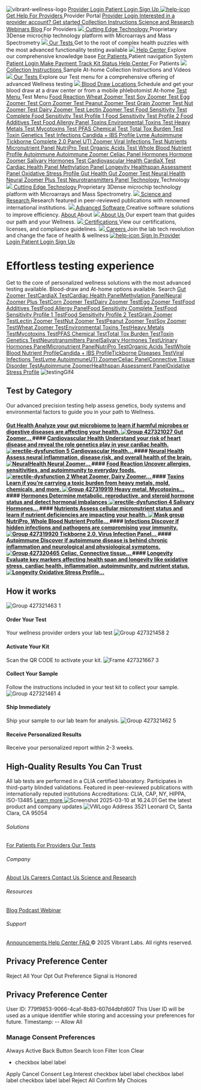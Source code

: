 [](https://vibrant-wellness.com) ![vibrant-wellness-logo](https://vibrant-wellness.com/hubfs/vibrant-wellness-logo.svg)
[ Provider Login ](https://portal.vibrant-wellness.com/#/login)
[ Patient Login ](https://vibrant-wellness.mypatienthubs.com/#/login)
[ Sign Up ](https://vibrant-wellness.com/signup)
[ ![help-icon](https://vibrant-wellness.com/hubfs/help-icon.svg) Get Help  ](https://help.vibrant-wellness.com/hc/en-us)
[ For Providers  ](https://vibrant-wellness.com/for-providers)
Provider Portal
[ Provider Login ](https://portal.vibrant-wellness.com/#/login?nav=1)
[ Interested in a provider account? Get started ](https://portal.vibrant-wellness.com/#/sign-up/whats-your-next-step)
[ Collection Instructions ](https://vibrant-wellness.com/for-patients/collection) [ Science and Research ](https://vibrant-wellness.com/technology/science-research) [ Webinars ](https://vibrant-wellness.com/resources/webinar) [ Blog ](https://vibrant-wellness.com/blog)
For Providers
[ ![](https://vibrant-wellness.com/hubfs/ComplianceGuideline.svg) Cutting Edge Technology  ](https://vibrant-wellness.com/technology/science-technology)
Proprietary 3Dense microchip technology platform with Microarrays and Mass Spectrometry
[ ![](https://vibrant-wellness.com/hubfs/HD%20Assets/Testing.svg) Our Tests  ](https://vibrant-wellness.com/tests)
Get to the root of complex health puzzles with the most advanced functionality testing available
[ ![](https://vibrant-wellness.com/hubfs/HD%20Assets/HelpCenter.svg) Help Center  ](https://help.vibrant-wellness.com/hc/en-us)
Explore our comprehensive knowledge base
[ For Patients  ](https://vibrant-wellness.com/for-patients)
Patient navigation System
[ Patient Login ](https://vibrant-wellness.mypatienthubs.com/#/login)
[ Make Payment ](https://www.vibrant-america.com/patient-nav-portal?__hstc=84994950.7fe7a2e3a5df28b78cca5930d2d9a360.1758156396228.1758156396228.1758156396228.1&__hssc=84994950.1.1758156396228&__hsfp=784725215) [ Track Kit Status ](https://www.vibrant-america.com/patient-nav-portal?__hstc=84994950.7fe7a2e3a5df28b78cca5930d2d9a360.1758156396228.1758156396228.1758156396228.1&__hssc=84994950.1.1758156396228&__hsfp=784725215) [ Help Center ](https://help.vibrant-wellness.com/hc/en-us)
For Patients
[ ![](https://vibrant-wellness.com/hubfs/HD%20Assets/SampleTypeInstruction.svg) Collection Instructions  ](https://vibrant-wellness.com/for-patients/collection)
Sample At-home Collection Instructions and Videos
[ ![](https://vibrant-wellness.com/hubfs/HD%20Assets/Testing.svg) Our Tests  ](https://vibrant-wellness.com/tests)
Explore our Test menu for a comprehensive offering of advanced Wellness testing
[ ![](https://vibrant-wellness.com/hubfs/HD%20Assets/BloodDrawLocations.svg) Blood Draw Locations  ](https://www.vibrant-america.com/blood-draw-maps/v2?__hstc=84994950.7fe7a2e3a5df28b78cca5930d2d9a360.1758156396228.1758156396228.1758156396228.1&__hssc=84994950.1.1758156396228&__hsfp=784725215)
Schedule and get your blood draw at a draw center or from a mobile phlebotomist At-home
[ Test Menu  ](https://vibrant-wellness.com/tests)
Test Menu
[ Food Reaction  ](https://vibrant-wellness.com/tests/food-reaction)
[ Wheat Zoomer Test ](https://vibrant-wellness.com/tests/food-reaction/wheat-zoomer) [ Soy Zoomer Test ](https://vibrant-wellness.com/tests/food-reaction/soy-zoomer) [ Egg Zoomer Test ](https://vibrant-wellness.com/tests/food-reaction/egg-zoomer) [ Corn Zoomer Test ](https://vibrant-wellness.com/tests/food-reaction/corn-zoomer) [ Peanut Zoomer Test ](https://vibrant-wellness.com/tests/food-reaction/peanut-zoomer) [ Grain Zoomer Test ](https://vibrant-wellness.com/tests/food-reaction/grain-zoomer) [ Nut Zoomer Test ](https://vibrant-wellness.com/tests/food-reaction/nut-zoomer)
[ Dairy Zoomer Test ](https://vibrant-wellness.com/tests/food-reaction/dairy-zoomer) [ Lectin Zoomer Test ](https://vibrant-wellness.com/tests/food-reaction/lectin-zoomer) [ Food Sensitivity Test Complete ](https://vibrant-wellness.com/tests/food-reaction/food-sensitivity-complete) [ Food Sensitivity Test Profile 1 ](https://vibrant-wellness.com/tests/food-reaction/food-sensitivity-profile-1) [ Food Sensitivity Test Profile 2 ](https://vibrant-wellness.com/tests/food-reaction/food-sensitivity-profile-2) [ Food Additives Test ](https://vibrant-wellness.com/tests/food-reaction/food-additives) [ Food Allergy Panel ](https://vibrant-wellness.com/tests/food-reaction/food-allergy-panel)
[ Toxins  ](https://vibrant-wellness.com/tests/toxins)
[ Environmental Toxins Test ](https://vibrant-wellness.com/tests/toxins/environmental-toxins) [ Heavy Metals Test ](https://vibrant-wellness.com/tests/toxins/heavy-metals) [ Mycotoxins Test ](https://vibrant-wellness.com/tests/toxins/mycotoxins) [ PFAS Chemical Test ](https://vibrant-wellness.com/tests/toxins/pfas-chemical) [ Total Tox Burden Test ](https://vibrant-wellness.com/tests/toxins/total-tox-burden) [ Toxin Genetics Test ](https://vibrant-wellness.com/tests/toxins/toxin-genetics)
[ Infections  ](https://vibrant-wellness.com/tests/infections)
[ Candida + IBS Profile ](https://vibrant-wellness.com/tests/infections/candida-ibs-profile) [ Lyme Autoimmune ](https://vibrant-wellness.com/tests/infections/lyme-autoimmune) [ Tickborne Complete 2.0 Panel ](https://vibrant-wellness.com/tests/infections/tickborne-disease) [ UTI Zoomer ](https://vibrant-wellness.com/tests/infections/uti-zoomer) [ Viral Infections Test ](https://vibrant-wellness.com/tests/infections/viral-infections)
[ Nutrients  ](https://vibrant-wellness.com/tests/nutrients)
[ Micronutrient Panel ](https://vibrant-wellness.com/tests/nutrients/micronutrient-panel) [ NutriPro Test ](https://vibrant-wellness.com/tests/nutrients/nutripro) [ Organic Acids Test ](https://vibrant-wellness.com/tests/nutrients/organic-acids) [ Whole Blood Nutrient Profile ](https://vibrant-wellness.com/tests/nutrients/whole-blood-nutrient-profile)
[ Autoimmune  ](https://vibrant-wellness.com/tests/autoimmune)
[ Autoimmune Zoomer ](https://vibrant-wellness.com/tests/autoimmune/autoimmune-zoomer) [ Celiac Panel ](https://vibrant-wellness.com/tests/autoimmune/celiac-panel)
[ Hormones  ](https://vibrant-wellness.com/tests/hormones)
[ Hormone Zoomer ](https://vibrant-wellness.com/tests/hormones/hormone-zoomer) [ Salivary Hormones Test ](https://vibrant-wellness.com/tests/hormones/salivary-hormone)
[ Cardiovascular Health  ](https://vibrant-wellness.com/tests/cardiovascular-health)
[ CardiaX Test ](https://vibrant-wellness.com/tests/cardiovascular/cardia-x) [ Cardiac Health Panel ](https://vibrant-wellness.com/tests/cardiovascular/cardiac-health-panel) [ Methylation Panel ](https://vibrant-wellness.com/tests/cardiovascular/methylation-panel)
[ Longevity  ](https://vibrant-wellness.com/tests/longevity)
[ Healthspan Assessment Panel ](https://vibrant-wellness.com/tests/longevity/healthspan-assessment-panel) [ Oxidative Stress Profile ](https://vibrant-wellness.com/tests/longevity/oxidative-stress-profile)
[ Gut Health  ](https://vibrant-wellness.com/tests/gut-health)
[ Gut Zoomer Test ](https://vibrant-wellness.com/tests/gut-health/gut-zoomer)
[ Neural Health  ](https://vibrant-wellness.com/tests/neural-health)
[ Neural Zoomer Plus Test ](https://vibrant-wellness.com/tests/neural-health/neural-zoomer-plus) [ Neurotransmitters Panel ](https://vibrant-wellness.com/tests/neural-health/neurotransmitters-panel)
[ Technology  ](https://vibrant-wellness.com/technology/science-technology)
Technology
[ ![](https://vibrant-wellness.com/hubfs/ComplianceGuideline.svg) Cutting Edge Technology  ](https://vibrant-wellness.com/technology/science-technology)
Proprietary 3Dense microchip technology platform with Microarrays and Mass Spectrometry.
[ ![](https://vibrant-wellness.com/hubfs/HD%20Assets/ScienceandResearch.svg) Science and Research  ](https://vibrant-wellness.com/technology/science-research)
Research featured in peer-reviewed publications with renowned international institutions.
[ ![](https://vibrant-wellness.com/hubfs/HD%20Assets/AdvanceSoftware.svg) Advanced Software  ](https://vibrant-wellness.com/technology/advanced-software)
Creative software solutions to improve efficiency.
[ About  ](https://vibrant-wellness.com/about-us)
About
[ ![](https://vibrant-wellness.com/hubfs/HD%20Assets/AboutUs.svg) About Us  ](https://vibrant-wellness.com/about-us)
Our expert team that guides our path and your Wellness.
[ ![](https://vibrant-wellness.com/hubfs/HD%20Assets/Certificate.svg) Certifications  ](https://vibrant-wellness.com/resources/certifications)
View our certifications, licenses, and compliance guidelines.
[ ![](https://vibrant-wellness.com/hubfs/HD%20Assets/Career.svg) Careers  ](https://vibrant-wellness.com/career)
Join the lab tech revolution and change the face of health & wellness
[ ![help-icon](https://vibrant-wellness.com/hubfs/help-icon.svg) ](https://help.vibrant-wellness.com/hc/en-us)
[ Sign In  ](https://vibrant-wellness.com/tests)
[ Provider Login ](https://portal.vibrant-wellness.com/#/login)
[ Patient Login ](https://vibrant-wellness.mypatienthubs.com/#/login)
[ Sign Up ](https://vibrant-wellness.com/signup)
#  Effortless testing experience
Get to the core of personalized wellness solutions with the most advanced testing available. Blood-draw and At-home options available.
Search
[Gut Zoomer Test](http://22446299.hs-sites.com/tests/gut-health/gut-zoomer?__hstc=84994950.7fe7a2e3a5df28b78cca5930d2d9a360.1758156396228.1758156396228.1758156396228.1&__hssc=84994950.1.1758156396228&__hsfp=784725215)[CardiaX Test](https://vibrant-wellness.com/tests/cardiovascular/cardia-x)[Cardiac Health Panel](https://vibrant-wellness.com/tests/cardiovascular/cardiac-health-panel)[Methylation Panel](https://vibrant-wellness.com/tests/cardiovascular/methylation-panel)[Neural Zoomer Plus Test](http://22446299.hs-sites.com/tests/neural-health/neural-zoomer?__hstc=84994950.7fe7a2e3a5df28b78cca5930d2d9a360.1758156396228.1758156396228.1758156396228.1&__hssc=84994950.1.1758156396228&__hsfp=784725215)[Corn Zoomer Test](https://vibrant-wellness.com/tests/food-reaction/corn-zoomer)[Dairy Zoomer Test](https://vibrant-wellness.com/tests/food-reaction/dairy-zoomer)[Egg Zoomer Test](https://vibrant-wellness.com/tests/food-reaction/egg-zoomer)[Food Additives Test](https://vibrant-wellness.com/tests/food-reaction/food-additives)[Food Allergy Panel](https://vibrant-wellness.com/tests/food-reaction/food-allergy-panel)[Food Sensitivity Complete Test](https://vibrant-wellness.com/tests/food-reaction/food-sensitivity-complete)[Food Sensitivity Profile 1 Test](https://vibrant-wellness.com/tests/food-reaction/food-sensitivity-profile-1)[Food Sensitivity Profile 2 Test](https://vibrant-wellness.com/tests/food-reaction/food-sensitivity-profile-2)[Grain Zoomer Test](https://vibrant-wellness.com/tests/food-reaction/grain-zoomer)[Lectin Zoomer Test](https://vibrant-wellness.com/tests/food-reaction/lectin-zoomer)[Nut Zoomer Test](https://vibrant-wellness.com/tests/food-reaction/nut-zoomer)[Peanut Zoomer Test](https://vibrant-wellness.com/tests/food-reaction/peanut-zoomer)[Soy Zoomer Test](https://vibrant-wellness.com/tests/food-reaction/soy-zoomer)[Wheat Zoomer Test](https://vibrant-wellness.com/tests/food-reaction/wheat-zoomer)[Environmental Toxins Test](https://vibrant-wellness.com/tests/toxins/environmental-toxins)[Heavy Metals Test](https://vibrant-wellness.com/tests/toxins/heavy-metals)[Mycotoxins Test](https://vibrant-wellness.com/tests/toxins/mycotoxins)[PFAS Chemical Test](https://vibrant-wellness.com/tests/toxins/pfas-chemical)[Total Tox Burden Test](https://vibrant-wellness.com/tests/toxins/total-tox-burden)[Toxin Genetics Test](https://vibrant-wellness.com/tests/toxins/toxin-genetics)[Neurotransmitters Panel](https://vibrant-wellness.com/tests/neural-health/neurotransmitters-panel)[Salivary Hormones Test](https://vibrant-wellness.com/tests/hormones/salivary-hormone)[Urinary Hormones Panel](https://vibrant-wellness.com/tests/hormones/urinary-hormones-panel)[Micronutrient Panel](https://vibrant-wellness.com/tests/nutrients/micronutrient-panel)[NutriPro Test](https://vibrant-wellness.com/tests/nutrients/nutripro)[Organic Acids Test](https://vibrant-wellness.com/tests/nutrients/organic-acids)[Whole Blood Nutrient Profile](https://vibrant-wellness.com/tests/nutrients/whole-blood-nutrient-profile)[Candida + IBS Profile](https://vibrant-wellness.com/tests/infections/candida-ibs-profile)[Tickborne Diseases Test](https://vibrant-wellness.com/tests/infections/tickborne-disease)[Viral Infections Test](https://vibrant-wellness.com/tests/infections/viral-infections)[Lyme Autoimmune](https://vibrant-wellness.com/tests/infections/lyme-autoimmune)[UTI Zoomer](https://vibrant-wellness.com/tests/infections/uti-zoomer)[Celiac Panel](https://vibrant-wellness.com/tests/autoimmune/celiac-panel)[Connective Tissue Disorder Test](https://vibrant-wellness.com/tests/autoimmune/connective-tissue-disorder)[Autoimmune Zoomer](https://vibrant-wellness.com/tests/autoimmune/autoimmune-zoomer)[Healthspan Assessment Panel](https://vibrant-wellness.com/tests/longevity/healthspan-assessment-panel)[Oxidative Stress Profile](https://vibrant-wellness.com/tests/longevity/oxidative-stress-profile)
![testingGif4](https://vibrant-wellness.com/hs-fs/hubfs/HD%20Assets/Testing/testingGif4.gif?width=1280&height=720&name=testingGif4.gif)
##  Test by Category
Our advanced precision testing help assess genetics, body systems and environmental factors to guide you in your path to Wellness.
#### [ Gut Health  Analyze your gut microbiome to learn if harmful microbes or digestive diseases are affecting your health. ![Group 427321027](https://vibrant-wellness.com/hubfs/HD%20Assets/Icons/Group%20427321027.svg) Gut Zoomer...  ](https://vibrant-wellness.com/tests/gut-health) #### [ Cardiovascular Health  Understand your risk of heart disease and reveal the role genetics play in your cardiac health. ![erectile-dysfunction 5](https://vibrant-wellness.com/hubfs/HD%20Assets/Icons/erectile-dysfunction%205.svg) Cardiovascular Health...  ](https://vibrant-wellness.com/tests/cardiovascular-health) #### [ Neural Health  Assess neural inflammation, disease risk, and overall health of the brain. ![NeuralHealth](https://vibrant-wellness.com/hubfs/HD%20Assets/Icons/NeuralHealth.svg) Neural Zoomer...  ](https://vibrant-wellness.com/tests/neural-health) #### [ Food Reaction  Uncover allergies, sensitivities, and autoimmunity to everyday foods. ![erectile-dysfunction 2](https://vibrant-wellness.com/hubfs/HD%20Assets/Icons/erectile-dysfunction%202.svg) Wheat Zoomer, Dairy Zoomer...  ](https://vibrant-wellness.com/tests/food-reaction) #### [ Toxins  Learn if you’re carrying a toxic burden from heavy metals, mold, chemicals, and more. ![Group 427319919](https://vibrant-wellness.com/hubfs/HD%20Assets/Icons/Group%20427319919.svg) Heavy metal, Mycotoxins...  ](https://vibrant-wellness.com/tests/toxins) #### [ Hormones  Determine metabolic, reproductive, and steroid hormone status and detect hormonal imbalances ![erectile-dysfunction 4](https://vibrant-wellness.com/hubfs/HD%20Assets/Icons/erectile-dysfunction%204.svg) Salivary Hormones...  ](https://vibrant-wellness.com/tests/hormones) #### [ Nutrients  Assess cellular micronutrient status and learn if nutrient deficiencies are impacting your health. ![Mask group](https://vibrant-wellness.com/hubfs/HD%20Assets/Icons/Mask%20group.svg) NutriPro, Whole Blood Nutrient Profile...  ](https://vibrant-wellness.com/tests/nutrients) #### [ Infections  Discover if hidden infections and pathogens are compromising your immunity. ![Group 427319920](https://vibrant-wellness.com/hubfs/HD%20Assets/Icons/Group%20427319920.svg) Tickborne 2.0, Virus Infection Panel...  ](https://vibrant-wellness.com/tests/infections) #### [ Autoimmune  Discover if autoimmune disease is behind chronic inflammation and neurological and physiological symptoms. ![Group 427320465](https://vibrant-wellness.com/hubfs/HD%20Assets/Icons/Group%20427320465.svg) Celiac, Connective tissue...  ](https://vibrant-wellness.com/tests/autoimmune) #### [ Longevity  Evaluate key markers affecting health span and longevity like oxidative stress, cardiac health, inflammation, autoimmunity, and nutrient status. ![Longevity](https://vibrant-wellness.com/hubfs/HD%20Assets/Icons/Longevity.svg) Oxidative Stress Profile...  ](https://vibrant-wellness.com/tests/longevity)
##  How it works
![Group 427321463](https://vibrant-wellness.com/hs-fs/hubfs/HD%20Assets/Testing/Group%20427321463.png?width=152&height=152&name=Group%20427321463.png)
1
####  Order Your Test
Your wellness provider orders your lab test
![Group 427321458](https://vibrant-wellness.com/hs-fs/hubfs/HD%20Assets/Testing/Group%20427321458.png?width=152&height=152&name=Group%20427321458.png)
2
####  Activate Your Kit
Scan the QR CODE to activate your kit.
![Frame 427321667](https://vibrant-wellness.com/hs-fs/hubfs/HD%20Assets/Testing/Frame%20427321667.png?width=152&height=152&name=Frame%20427321667.png)
3
####  Collect Your Sample
Follow the instructions included in your test kit to collect your sample.
![Group 427321461](https://vibrant-wellness.com/hs-fs/hubfs/HD%20Assets/Testing/Group%20427321461.png?width=152&height=152&name=Group%20427321461.png)
4
####  Ship Immediately
Ship your sample to our lab team for analysis.
![Group 427321462](https://vibrant-wellness.com/hs-fs/hubfs/HD%20Assets/Testing/Group%20427321462.png?width=152&height=152&name=Group%20427321462.png)
5
####  Receive Personalized Results
Receive your personalized report within 2-3 weeks.
##  High-Quality Results You Can Trust
All lab tests are performed in a CLIA certified laboratory.
Participates in third-party blinded validations.
Featured in peer-reviewed publications with internationally reputed institutions
Accreditations: CLIA, CAP, NY, HIPPA, ISO-13485
[ Learn more ](https://vibrant-wellness.com/about-us)
![Screenshot 2025-03-10 at 16.24.01](https://vibrant-wellness.com/hs-fs/hubfs/HD%20Assets/Testing/Screenshot%202025-03-10%20at%2016.24.01.png?width=797&height=446&name=Screenshot%202025-03-10%20at%2016.24.01.png)
Get the latest product and company updates
![VWLogo](https://vibrant-wellness.com/hubfs/HD%20Assets/VWLogo.svg)
[ ](https://www.instagram.com/vibrantlabs) [ ](https://x.com/vibrantlabs1?lang=en) [ ](https://www.facebook.com/VibrantAmerica/) [ ](https://www.youtube.com/@VibrantWellnessLabs) [ ](https://www.linkedin.com/company/vibrantwellness)
Address
3521 Leonard Ct, Santa Clara, CA 95054
######  Solutions
[ For Patients ](https://vibrant-wellness.com/for-patients) [ For Providers ](https://vibrant-wellness.com/for-providers) [ Our Tests ](https://vibrant-wellness.com/tests)
######  Company
[ About Us ](https://vibrant-wellness.com/about-us) [ Careers ](https://vibrant-wellness.com/career) [ Contact Us ](https://vibrant-wellness.com/contact-us) [ Science and Research ](https://vibrant-wellness.com/technology/science-research)
######  Resources
[ Blog ](https://vibrant-wellness.com/blog) [ Podcast ](https://vibrant-wellness.com/podcast) [ Webinar ](https://vibrant-wellness.com/resources/webinar)
######  Support
[ Announcements ](https://vibrant-wellness.com/resources/announcements) [ Help Center ](https://help.vibrant-wellness.com/hc/en-us) [ FAQ ](https://help.vibrant-wellness.com/hc/en-us/categories/10029267716635-FAQs)
© 2025 Vibrant Labs. All rights reserved.
## Privacy Preference Center
Reject All
Your Opt Out Preference Signal is Honored
## Privacy Preference Center
User ID:  779f9853-9066-4caf-8b83-607d4dbfd607
This User ID will be used as a unique identifier while storing and accessing your preferences for future.
Timestamp:  --
Allow All
###  Manage Consent Preferences
Always Active
Back Button
Search Icon
Filter Icon
Clear
  * checkbox label label


Apply Cancel
Consent Leg.Interest
checkbox label label
checkbox label label
checkbox label label
Reject All Confirm My Choices